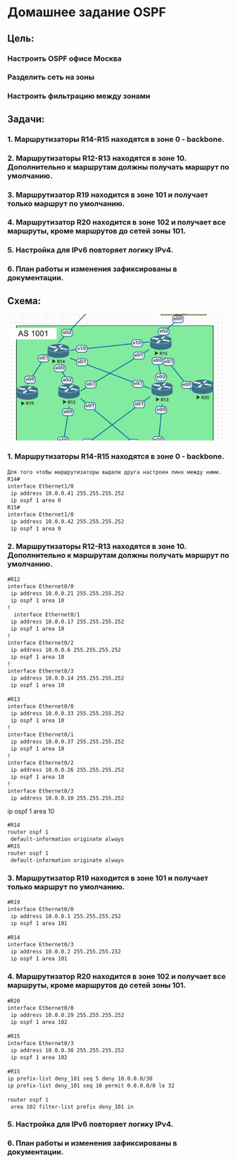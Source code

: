     
# Домашнее задание OSPF
## Цель:
### Настроить OSPF офисе Москва
### Разделить сеть на зоны
### Настроить фильтрацию между зонами

## Задачи:
### 1.	Маршрутизаторы R14-R15 находятся в зоне 0 - backbone.
### 2.	Маршрутизаторы R12-R13 находятся в зоне 10. Дополнительно к маршрутам должны получать маршрут по умолчанию.
### 3.	Маршрутизатор R19 находится в зоне 101 и получает только маршрут по умолчанию.
### 4.	Маршрутизатор R20 находится в зоне 102 и получает все маршруты, кроме маршрутов до сетей зоны 101.
### 5.	Настройка для IPv6 повторяет логику IPv4.
### 6.	План работы и изменения зафиксированы в документации.

## Схема:
![](https://github.com/tatujo2/networks/blob/main/screenshots/otus6.png)

### 1.	Маршрутизаторы R14-R15 находятся в зоне 0 - backbone.
    Для того чтобы маршрутизаторы выдели друга настроен линк между ними.
    R14#
    interface Ethernet1/0
     ip address 10.0.0.41 255.255.255.252
     ip ospf 1 area 0
    R15#
    interface Ethernet1/0
     ip address 10.0.0.42 255.255.255.252
     ip ospf 1 area 0



### 2.	Маршрутизаторы R12-R13 находятся в зоне 10. Дополнительно к маршрутам должны получать маршрут по умолчанию.

    #R12
    interface Ethernet0/0
     ip address 10.0.0.21 255.255.255.252
     ip ospf 1 area 10
    !
      interface Ethernet0/1
     ip address 10.0.0.17 255.255.255.252
     ip ospf 1 area 10
    !
    interface Ethernet0/2
     ip address 10.0.0.6 255.255.255.252
     ip ospf 1 area 10
    !
    interface Ethernet0/3
     ip address 10.0.0.14 255.255.255.252
     ip ospf 1 area 10

    #R13
    interface Ethernet0/0
     ip address 10.0.0.33 255.255.255.252
     ip ospf 1 area 10
    !
    interface Ethernet0/1
     ip address 10.0.0.37 255.255.255.252
     ip ospf 1 area 10
    !
    interface Ethernet0/2
     ip address 10.0.0.26 255.255.255.252
     ip ospf 1 area 10
    !
    interface Ethernet0/3
     ip address 10.0.0.10 255.255.255.252
 ip ospf 1 area 10

    #R14
    router ospf 1
     default-information originate always
    #R15
    router ospf 1
     default-information originate always

### 3.	Маршрутизатор R19 находится в зоне 101 и получает только маршрут по умолчанию.

    #R19
    interface Ethernet0/0
     ip address 10.0.0.1 255.255.255.252
     ip ospf 1 area 101

    #R14
    interface Ethernet0/3
     ip address 10.0.0.2 255.255.255.252
     ip ospf 1 area 101

### 4.	Маршрутизатор R20 находится в зоне 102 и получает все маршруты, кроме маршрутов до сетей зоны 101.

    #R20
    interface Ethernet0/0
     ip address 10.0.0.29 255.255.255.252
     ip ospf 1 area 102

    #R15
    interface Ethernet0/3
     ip address 10.0.0.30 255.255.255.252
     ip ospf 1 area 102

    #R15
    ip prefix-list deny_101 seq 5 deny 10.0.0.0/30
    ip prefix-list deny_101 seq 10 permit 0.0.0.0/0 le 32

    router ospf 1
     area 102 filter-list prefix deny_101 in

### 5.	Настройка для IPv6 повторяет логику IPv4.
### 6.	План работы и изменения зафиксированы в документации.

